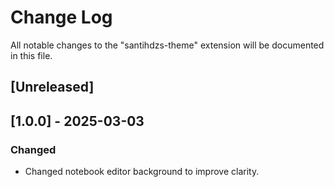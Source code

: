 # Change Log

All notable changes to the "santihdzs-theme" extension will be documented in this file.

## [Unreleased]

## [1.0.0] - 2025-03-03

### Changed

- Changed notebook editor background to improve clarity.